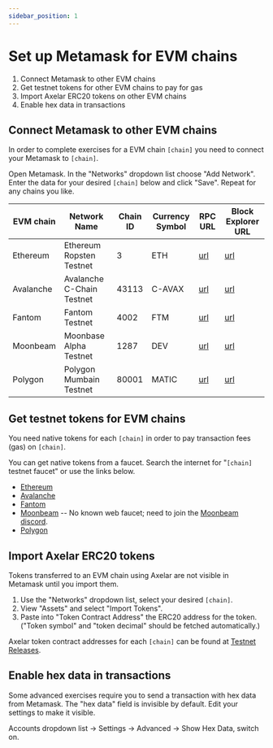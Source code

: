 ```yaml
---
sidebar_position: 1
---
```


# Set up Metamask for EVM chains

1. Connect Metamask to other EVM chains
2. Get testnet tokens for other EVM chains to pay for gas
3. Import Axelar ERC20 tokens on other EVM chains
4. Enable hex data in transactions

## Connect Metamask to other EVM chains

In order to complete exercises for a EVM chain `[chain]` you need to connect your Metamask to `[chain]`.

Open Metamask.  In the "Networks" dropdown list choose "Add Network".  Enter the data for your desired `[chain]` below and click "Save".  Repeat for any chains you like.

EVM chain | Network Name | Chain ID | Currency Symbol | RPC URL | Block Explorer URL
--- | --- | --- | --- | --- | ---
Ethereum | Ethereum Ropsten Testnet | 3 | ETH | [url](https://ropsten.infura.io/v3/9aa3d95b3bc440fa88ea12eaa4456161) | [url](https://ropsten.etherscan.io)
Avalanche | Avalanche C-Chain Testnet | 43113 | C-AVAX | [url](https://api.avax-test.network/ext/bc/C/rpc) | [url](https://cchain.explorer.avax-test.network)
Fantom | Fantom Testnet | 4002 | FTM | [url](https://rpc.testnet.fantom.network/) | [url](https://testnet.ftmscan.com/)
Moonbeam | Moonbase Alpha Testnet | 1287 | DEV | [url](https://rpc.testnet.moonbeam.network) | [url](https://moonbase-blockscout.testnet.moonbeam.network/)
Polygon | Polygon Mumbain Testnet | 80001 | MATIC | [url](https://rpc-mumbai.maticvigil.com/) | [url](https://mumbai.polygonscan.com/)

## Get testnet tokens for EVM chains

You need native tokens for each `[chain]` in order to pay transaction fees (gas) on `[chain]`.

You can get native tokens from a faucet.  Search the internet for "`[chain]` testnet faucet" or use the links below.

* [Ethereum](https://faucet.dimensions.network/)
* [Avalanche](https://faucet.avax-test.network/)
* [Fantom](https://faucet.fantom.network/)
* [Moonbeam](https://docs.moonbeam.network/builders/get-started/moonbase/#get-tokens) -- No known web faucet; need to join the [Moonbeam discord](https://discord.gg/PfpUATX).
* [Polygon](https://faucet.polygon.technology/)

## Import Axelar ERC20 tokens

Tokens transferred to an EVM chain using Axelar are not visible in Metamask until you import them.

1. Use the "Networks" dropdown list, select your desired `[chain]`.
2. View "Assets" and select "Import Tokens".
3. Paste into "Token Contract Address" the ERC20 address for the token.  ("Token symbol" and "token decimal" should be fetched automatically.)

Axelar token contract addresses for each `[chain]` can be found at [Testnet Releases](/resources/testnet-releases.md).

## Enable hex data in transactions

Some advanced exercises require you to send a transaction with hex data from Metamask.  The "hex data" field is invisible by default.  Edit your settings to make it visible.

Accounts dropdown list -> Settings -> Advanced -> Show Hex Data, switch on.
